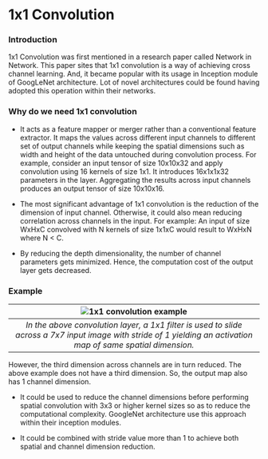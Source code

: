 # 1x1 Convolution
### Introduction

1x1 Convolution was first mentioned in a research paper called Network in Network. This paper sites that 1x1 convolution is a way of achieving cross channel learning. And, it became popular with its usage in Inception module of GoogLeNet architecture. Lot of novel architectures could be found having adopted this operation within their networks. 

### Why do we need 1x1 convolution

* It acts as a feature mapper or merger rather than a conventional feature extractor. It maps the values across different input channels to different set of output channels while keeping the spatial dimensions such as width and height of the data untouched during convolution process. For example, consider an input tensor of size 10x10x32 and apply convolution using 16 kernels of size 1x1. It introduces 16x1x1x32 parameters in the layer. Aggregating the results across input channels produces an output tensor of size 10x10x16.

* The most significant advantage of 1x1 convolution is the reduction of the dimension of input channel. Otherwise, it could also mean reducing correlation across channels in the input. For example: An input of size WxHxC convolved with N kernels of size 1x1xC would result to WxHxN where N < C.

* By reducing the depth dimensionality, the number of channel parameters gets minimized. Hence, the computation cost of the output layer gets decreased.

### Example
| ![1x1 convolution example](https://raw.githubusercontent.com/iamaaditya/iamaaditya.github.io/master/images/conv_arithmetic/full_padding_no_strides_transposed_small.gif?raw=true) |
| :--: |
| *In the above convolution layer, a 1x1 filter is used to slide across a 7x7 input image with stride of 1 yielding an activation map of same spatial dimension.* |

However, the third dimension across channels are in turn reduced. The above example does not have a third dimension. So, the output map also has 1 channel dimension.

* It could be used to reduce the channel dimensions before performing spatial convolution with 3x3 or higher kernel sizes so as to reduce the computational complexity. GoogleNet architecture use this approach within their inception modules.

* It could be combined with stride value more than 1 to achieve both spatial and channel dimension reduction.
